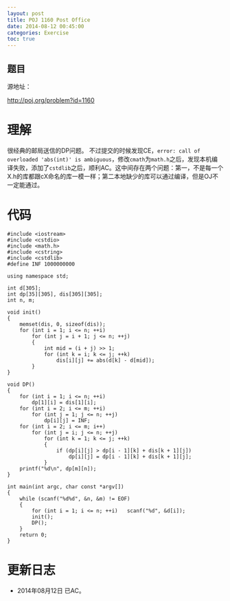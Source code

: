 ```yaml
---
layout: post
title: POJ 1160 Post Office
date: 2014-08-12 00:45:00
categories: Exercise
toc: true
---
```

## 题目
源地址：

http://poj.org/problem?id=1160

# 理解
很经典的邮局送信的DP问题。
不过提交的时候发现CE，`error: call of overloaded 'abs(int)' is ambiguous`，修改`cmath`为`math.h`之后，发现本机编译失败，添加了`cstdlib`之后，顺利AC。这中间存在两个问题：第一，不是每一个X.h的库都跟cX命名的库一模一样；第二本地缺少的库可以通过编译，但是OJ不一定能通过。

<!-- more -->

# 代码

```
#include <iostream>
#include <cstdio>
#include <math.h>
#include <cstring>
#include <cstdlib>
#define INF 1000000000

using namespace std;

int d[305];
int dp[35][305], dis[305][305];
int n, m;

void init()
{
    memset(dis, 0, sizeof(dis));
    for (int i = 1; i <= n; ++i)
        for (int j = i + 1; j <= n; ++j)
        {
            int mid = (i + j) >> 1;
            for (int k = i; k <= j; ++k)
                dis[i][j] += abs(d[k] - d[mid]);
        }
}

void DP()
{
    for (int i = 1; i <= n; ++i)
        dp[1][i] = dis[1][i];
    for (int i = 2; i <= m; ++i)
        for (int j = 1; j <= n; ++j)
            dp[i][j] = INF;
    for (int i = 2; i <= m; i++)
        for (int j = i; j <= n; ++j)
            for (int k = 1; k <= j; ++k)
            {
                if (dp[i][j] > dp[i - 1][k] + dis[k + 1][j])
                    dp[i][j] = dp[i - 1][k] + dis[k + 1][j];
            }
    printf("%d\n", dp[m][n]);
}

int main(int argc, char const *argv[])
{
    while (scanf("%d%d", &n, &m) != EOF)
    {
        for (int i = 1; i <= n; ++i)   scanf("%d", &d[i]);
        init();
        DP();
    }
    return 0;
}

```

# 更新日志
- 2014年08月12日 已AC。